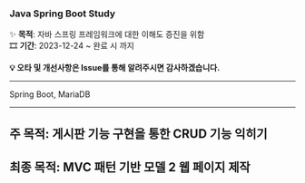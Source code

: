 ### Java Spring Boot Study
✨ **목적**: 자바 스프링 프레임워크에 대한 이해도 증진을 위함<br>
🎞 **기간**: 2023-12-24 ~ 완료 시 까지<br>

**💡 오타 및 개선사항은 Issue를 통해 알려주시면 감사하겠습니다.**

***
Spring Boot, MariaDB
***

## 주 목적: 게시판 기능 구현을 통한 CRUD 기능 익히기
## 최종 목적: MVC 패턴 기반 모델 2 웹 페이지 제작 
